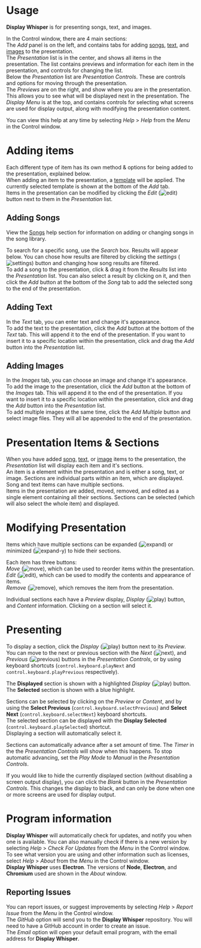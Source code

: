# Usage
**Display Whisper** is for presenting songs, text, and images.  

In the Control window, there are 4 main sections:  
The _Add_ panel is on the left, and contains tabs for adding [songs](#adding-songs), [text](#adding-text), and [images](#adding-images) to the presentation.  
The _Presentation_ list is in the center, and shows all items in the presentation. The list contains previews and information for each item in the presentation, and controls for changing the list.  
Below the _Presentation_ list are _Presentation Controls_. These are controls and options for moving through the presentation.  
The _Previews_ are on the right, and show where you are in the presentation. This allows you to see what will be displayed next in the presentation.
The _Display Menu_ is at the top, and contains controls for selecting what screens are used for display output, along with modifying the presentation content.

You can view this help at any time by selecting _Help_ > _Help_ from the _Menu_ in the Control window.

# Adding items
Each different type of item has its own method & options for being added to the presentation, explained below.  
When adding an item to the presentation, a [template](#templates) will be applied. The currently selected template is shown at the bottom of the _Add_ tab.  
Items in the presentation can be modified by clicking the _Edit_ (![edit](#edit)) button next to them in the _Presentation_ list.

## Adding Songs
View the [Songs](#songs) help section for information on adding or changing songs in the song library.

To search for a specific song, use the _Search_ box. Results will appear below. You can chose how results are filtered by clicking the _settings_ (![settings](#settings)) button and changing how song results are filtered.  
To add a song to the presentation, click & drag it from the _Results_ list into the _Presentation_ list. You can also select a result by clicking on it, and then click the _Add_ button at the bottom of the _Song_ tab to add the selected song to the end of the presentation.

## Adding Text
In the _Text_ tab, you can enter text and change it's appearance.  
To add the text to the presentation, click the _Add_ button at the bottom of the _Text_ tab. This will append it to the end of the presentation. If you want to insert it to a specific location within the presentation, click and drag the _Add_ button into the _Presentation_ list.

## Adding Images
In the _Images_ tab, you can choose an image and change it's appearance.  
To add the image to the presentation, click the _Add_ button at the bottom of the _Images_ tab. This will append it to the end of the presentation. If you want to insert it to a specific location within the presentation, click and drag the _Add_ button into the _Presentation_ list.  
To add multiple images at the same time, click the _Add Multiple_ button and select image files. They will all be appended to the end of the presentation.


# Presentation Items & Sections
When you have added [song](#adding-songs), [text](#adding-text), or [image](#adding-images) items to the presentation, the _Presentation_ list will display each item and it's sections.  
An item is a element within the presentation and is either a song, text, or image.
Sections are individual parts within an item, which are displayed.
Song and text items can have multiple sections.  
Items in the presentation are added, moved, removed, and edited as a single element containing all their sections.
Sections can be selected (which will also select the whole item) and displayed.

# Modifying Presentation
Items which have multiple sections can be expanded (![expand](#expand-x)) or minimized (![expand-y](#expand-y)) to hide their sections.

Each item has three buttons:  
_Move_ (![move](#move-y)), which can be used to reorder items within the presentation.  
_Edit_ (![edit](#edit)), which can be used to modify the contents and appearance of items.  
_Remove_ (![remove](#remove)), which removes the item from the presentation.  

Individual sections each have a _Preview_ display, _Display_ (![play](#play)) button, and _Content_ information. Clicking on a section will select it.

# Presenting
To display a section, click the _Display_ (![play](#play)) button next to its _Preview_.  
You can move to the next or previous section with the _Next_ (![next](#play-next)), and _Previous_ (![previous](#play-previous)) buttons in the _Presentation Controls_, or by using keyboard shortcuts (`control.keyboard.playNext` and `control.keyboard.playPrevious` respectively).

The **Displayed** section is shown with a highlighted _Display_ (![play](#play)) button.  
The **Selected** section is shown with a blue highlight.

Sections can be selected by clicking on the _Preview_ or _Content_, and by using the **Select Previous** (`control.keyboard.selectPrevious`) and **Select Next** (`control.keyboard.selectNext`) keyboard shortcuts.  
The selected section can be displayed with the **Display Selected** (`control.keyboard.playSelected`) shortcut.  
Displaying a section will automatically select it.

Sections can automatically advance after a set amount of time. The _Timer_ in the the _Presentation Controls_ will show when this happens.
To stop automatic advancing, set the _Play Mode_ to _Manual_ in the _Presentation Controls_.

If you would like to hide the currently displayed section (without disabling a screen output display), you can click the _Blank_ button in the _Presentation Controls_. This changes the display to black, and can only be done when one or more screens are used for display output.

# Program information
**Display Whisper** will automatically check for updates, and notify you when one is available. You can also manually check if there is a new version by selecting _Help_ > _Check For Updates_ from the _Menu_ in the Control window.  
To see what version you are using and other information such as licenses, select _Help_ > _About_ from the _Menu_ in the Control window.  
**Display Whisper** uses **Electron**.
The versions of **Node**, **Electron**, and **Chromium** used are shown in the _About_ window.

## Reporting Issues
You can report issues, or suggest improvements by selecting _Help_ > _Report Issue_ from the _Menu_ in the Control window.  
The _GitHub_ option will send you to the **Display Whisper** repository. You will need to have a GitHub account in order to create an issue.  
The _Email_ option will open your default email program, with the email address for **Display Whisper**.